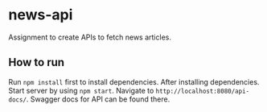# news-api
Assignment to create APIs to fetch news articles.

## How to run
Run `npm install` first to install dependencies.
After installing dependencies. Start server by using `npm start`.
Navigate to `http://localhost:8080/api-docs/`. Swagger docs for API can be found there.

